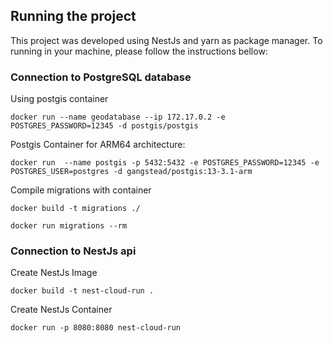 ## Running the project 

This project was developed using NestJs and yarn as package manager. To running in your machine, please follow the instructions bellow:

### Connection to PostgreSQL database

Using postgis container
```docker
docker run --name geodatabase --ip 172.17.0.2 -e POSTGRES_PASSWORD=12345 -d postgis/postgis
```
Postgis Container for ARM64 architecture:
```docker
docker run  --name postgis -p 5432:5432 -e POSTGRES_PASSWORD=12345 -e POSTGRES_USER=postgres -d gangstead/postgis:13-3.1-arm
```

Compile migrations with container
```docker
docker build -t migrations ./
```
```docker
docker run migrations --rm

```
### Connection to NestJs api
Create NestJs Image
``` shell
docker build -t nest-cloud-run .
```

Create NestJs Container
``` shell
docker run -p 8080:8080 nest-cloud-run
```
